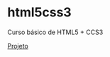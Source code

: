 # html5css3
Curso básico de HTML5 + CCS3

<a href="https://leandrosales993.000webhostapp.com/index.html" target="_blank">Projeto<a>
